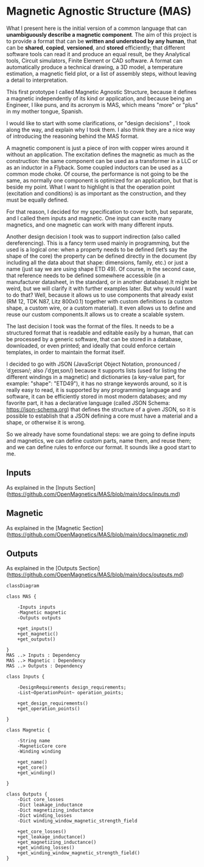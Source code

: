 # Magnetic Agnostic Structure (MAS)

What I present here is the initial version of a common language that can **unambiguously describe a magnetic component**. The aim of this project is to provide a format that can be **written and understood by any human**, that can be **shared**, **copied**, **versioned**, and **stored** efficiently; that different software tools can read it and produce an equal result, be they Analytical tools, Circuit simulators, Finite Element or CAD software. A format can automatically produce a technical drawing, a 3D model, a temperature estimation, a magnetic field plot, or a list of assembly steps, without leaving a detail to interpretation.

This first prototype I called Magnetic Agnostic Structure, because it defines a magnetic independently of its kind or application, and because being an Engineer, I like puns, and its acronym is MAS, which means "more" or "plus" in my mother tongue, Spanish.

I would like to start with some clarifications, or "design decisions" , I took along the way, and explain why I took them. I also think they are a nice way of introducing the reasoning behind the MAS format.

A magnetic component is just a piece of iron with copper wires around it without an application. The excitation defines the magnetic as much as the construction: the same component can be used as a transformer in a LLC or as an inductor in a Flyback. Some coupled inductors can be used as a common mode choke. Of course, the performance is not going to be the same, as normally one component is optimized for an application, but that is beside my point. What I want to highlight is that the operation point (excitation and conditions) is as important as the construction, and they must be equally defined.

For that reason, I decided for my specification to cover both, but separate, and I called them inputs and magnetic. One input can excite many magnetics, and one magnetic can work with many different inputs.

Another design decision I took was to support indirection (also called dereferencing). This is a fancy term used mainly in programming, but the used is a logical one: when a property needs to be defined (let’s say the shape of the core) the property can be defined directly in the document (by including all the data about that shape: dimensions, family, etc.) or just a name (just say we are using shape ETD 49). Of course, in the second case, that reference needs to be defined somewhere accessible (in a manufacturer datasheet, in the standard, or in another database).It might be weird, but we will clarify it with further examples later. But why would I want to do that? Well, because it allows us to use components that already exist (RM 12, TDK N87, Litz 800x0.1) together with custom definitions (a custom shape, a custom wire, or a custom material). It even allows us to define and reuse our custom components.It allows us to create a scalable system.

The last decision I took was the format of the files. It needs to be a structured format that is readable and editable easily by a human, that can be processed by a generic software, that can be stored in a database, downloaded, or even printed; and ideally that could enforce certain templates, in order to maintain the format itself.

I decided to go with JSON (JavaScript Object Notation, pronounced /ˈdʒeɪsən/; also /ˈdʒeɪˌsɒn/) because it supports lists (used for listing the different windings in a magnetic) and dictionaries (a key-value part, for example: "shape": "ETD49"), it has no strange keywords around, so it is really easy to read, it is supported by any programming language and software, it can be efficiently stored in most modern databases; and my favorite part, it has a declarative language (called JSON Schema: https://json-schema.org) that defines the structure of a given JSON, so it is possible to establish that a JSON defining a core must have a material and a shape, or otherwise it is wrong.

So we already have some foundational steps: we are going to define inputs and magnetics, we can define custom parts, name them, and reuse them; and we can define rules to enforce our format. It sounds like a good start to me.

## Inputs
As explained in the [Inputs Section] (https://github.com/OpenMagnetics/MAS/blob/main/docs/inputs.md)

## Magnetic
As explained in the [Magnetic Section] (https://github.com/OpenMagnetics/MAS/blob/main/docs/magnetic.md)

## Outputs
As explained in the [Outputs Section] (https://github.com/OpenMagnetics/MAS/blob/main/docs/outputs.md)


```mermaid
classDiagram

class MAS {
    
    -Inputs inputs
    -Magnetic magnetic
    -Outputs outputs

    +get_inputs()
	+get_magnetic()
	+get_outputs()
    
}
MAS ..> Inputs : Dependency
MAS ..> Magnetic : Dependency
MAS ..> Outputs : Dependency

class Inputs {
    
    -DesignRequirements design_requirements;
    -List~OperationPoint~ operation_points;

    +get_design_requirements()
    +get_operation_points()
    
}

class Magnetic {
    
    -String name
    -MagneticCore core
    -Winding winding

    +get_name()
    +get_core()
    +get_winding()
    
}

class Outputs {
    -Dict core_losses
    -Dict leakage_inductance
    -Dict magnetizing_inductance
    -Dict winding_losses
    -Dict winding_window_magnetic_strength_field

    +get_core_losses()
    +get_leakage_inductance()
    +get_magnetizing_inductance()
    +get_winding_losses()
    +get_winding_window_magnetic_strength_field()
}

```
